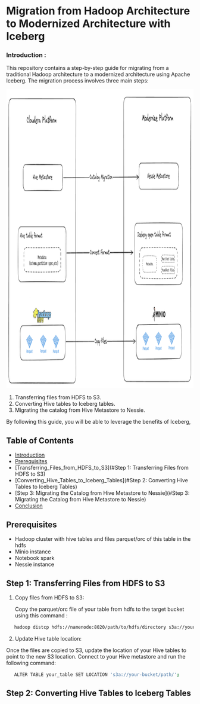 # Migration from Hadoop Architecture to Modernized Architecture with Iceberg


### Introduction :

This repository contains a step-by-step guide for migrating from a traditional Hadoop architecture to a modernized architecture using Apache Iceberg. The migration process involves three main steps:


<p align="center">
    <img src="img/archi.png" alt="Logo" width="700" height="800" >
</p>

1.  Transferring files from HDFS to S3.
2.  Converting Hive tables to Iceberg tables.
3.  Migrating the catalog from Hive Metastore to Nessie.


By following this guide, you will be able to leverage the benefits of Iceberg,



## Table of Contents

- [Introduction](#Introduction)
- [Prerequisites](#Prerequisites)
- [Transferring_Files_from_HDFS_to_S3](#Step 1: Transferring Files from HDFS to S3)
- [Converting_Hive_Tables_to_Iceberg_Tables](#Step 2: Converting Hive Tables to Iceberg Tables)
- [Step 3: Migrating the Catalog from Hive Metastore to Nessie](#Step 3: Migrating the Catalog from Hive Metastore to Nessie)
- [Conclusion](#Conclusion)

## Prerequisites 

- Hadoop cluster with hive tables and files parquet/orc of this table in the hdfs 
- Minio instance
- Notebook spark 
- Nessie instance

## Step 1: Transferring Files from HDFS to S3 

1. Copy files from HDFS to S3: 
    
   Copy the parquet/orc file of your table from hdfs to the target bucket using this command :

``` sh
   hadoop distcp hdfs://namenode:8020/path/to/hdfs/directory s3a://your-bucket/path/
```

2. Update Hive table location:

Once the files are copied to S3, update the location of your Hive tables to point to the new S3 location. Connect to your Hive metastore and run the following command:

``` sh
   ALTER TABLE your_table SET LOCATION 's3a://your-bucket/path/';
```

## Step 2: Converting Hive Tables to Iceberg Tables


